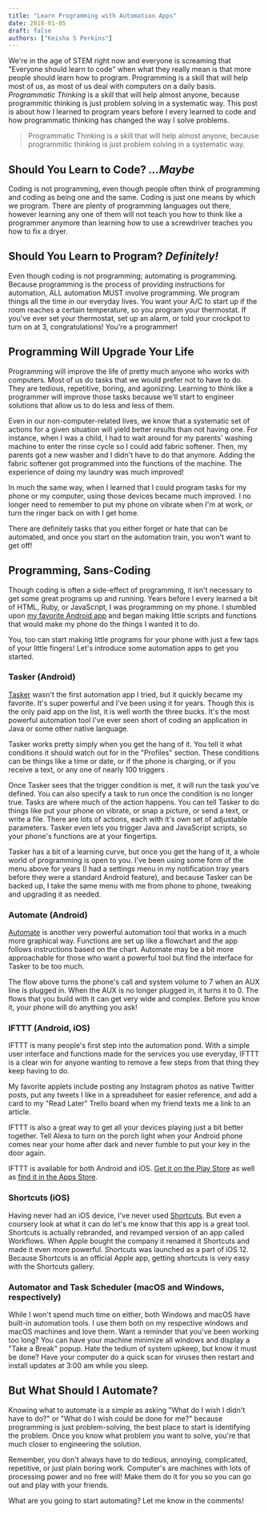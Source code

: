```yaml
---
title: "Learn Programming with Automation Apps"
date: 2018-01-05
draft: false
authors: ["Keisha S Perkins"]
---
```


We're in the age of STEM right now and everyone is screaming that "Everyone should learn to code" when what they really mean is that more people should learn how to program. Programming is a skill that will help most of us, as most of us deal with computers on a daily basis. _Programmatic Thinking_ is a skill that will help almost anyone, because programmitic thinking is just problem solving in a systematic way. This post is about how I learned to program years before I every learned to code and how programmatic thinking has changed the way I solve problems.

<blockquote>Programmatic Thinking is a skill that will help almost anyone, because programmitic thinking is just problem solving in a systematic way.</blockquote>


## Should You Learn to Code? _...Maybe_

Coding is not programming, even though people often think of programming and coding as being one and the same. Coding is just one means by which we program. There are plenty of programming languages out there, however learning any one of them will not teach you how to think like a programmer anymore than learning how to use a screwdriver teaches you how to fix a dryer.

## Should You Learn to Program? _Definitely!_

Even though coding is not programming; automating is programming. Because programming is the process of providing instructions for automation, ALL automation MUST involve programming. We program things all the time in our everyday lives. You want your A/C to start up if the room reaches a certain temperature, so you program your thermostat. If you've ever set your thermostat, set up an alarm, or told your crockpot to turn on at 3, congratulations! You're a programmer!

## Programming Will Upgrade Your Life

Programming will improve the life of pretty much anyone who works with computers. Most of us do tasks that we would prefer not to have to do. They are tedious, repetitive, boring, and agonizing. Learning to think like a programmer will improve those tasks because we'll start to engineer solutions that allow us to do less and less of them. 

Even in our non-computer-related lives, we know that a systematic set of actions for a given situation will yield better results than not having one. For instance, when I was a child, I had to wait around for my parents' washing machine to enter the rinse cycle so I could add fabric softener. Then, my parents got a new washer and I didn't have to do that anymore. Adding the fabric softener got programmed into the functions of the machine. The experience of doing my laundry was much improved!

In much the same way, when I learned that I could program tasks for my phone or my computer, using those devices became much improved. I no longer need to remember to put my phone on vibrate when I'm at work, or turn the ringer back on with I get home. 

There are definitely tasks that you either forget or hate that can be automated, and once you start on the automation train, you won't want to get off!

## Programming, Sans-Coding

Though coding is often a side-effect of programming, it isn't necessary to get some great programs up and running. Years before I every learned a bit of HTML, Ruby, or JavaScript, I was programming on my phone. I stumbled upon <a target="_blank" href="https://play.google.com/store/apps/details?id=net.dinglisch.android.taskerm&hl=en_US">my favorite Android app</a> and began making little scripts and functions that would make my phone do the things I wanted it to do. 

You, too can start making little programs for your phone with just a few taps of your little fingers! Let's introduce some automation apps to get you started.

### Tasker (Android)

<a target="_blank" href="https://play.google.com/store/apps/details?id=net.dinglisch.android.taskerm&hl=en_US">Tasker</a> wasn't the first automation app I tried, but it quickly became my favorite. It's super powerful and I've been using it for years. Though this is the only paid app on the list, it is well worth the three bucks. It's the most powerful automation tool I've ever seen short of coding an application in Java or some other native language.

Tasker works pretty simply when you get the hang of it. You tell it what conditions it should watch out for in the "Profiles" section. These conditions can be things like a time or date, or if the phone is charging, or if you receive a text, or any one of nearly 100 triggers . 

Once Tasker sees that the trigger condition is met, it will run the task you've defined. You can also specify a task to run once the condition is no longer true. Tasks are where much of the action happens. You can tell Tasker to do things like put your phone on vibrate, or snap a picture, or send a text, or write a file. There are lots of actions, each with it's own set of adjustable parameters. Tasker even lets you trigger Java and JavaScript scripts, so your phone's functions are at your fingertips.

Tasker has a bit of a learning curve, but once you get the hang of it, a whole world of programming is open to you. I've been using some form of the menu above for years (I had a settings menu in my notification tray years before they were a standard Android feature), and because Tasker can be backed up, I take the same menu with me from phone to phone, tweaking and upgrading it as needed.

### Automate (Android)

<a target="_blank" href="https://play.google.com/store/apps/details?id=com.llamalab.automate&hl=en_US">Automate</a> is another very powerful automation tool that works in a much more graphical way. Functions are set up like a flowchart and the app follows instructions based on the chart. Automate may be a bit more approachable for those who want a powerful tool but find the interface for Tasker to be too much.

The flow above turns the phone's call and system volume to 7 when an AUX line is plugged in. When the AUX is no longer plugged in, it turns it to 0. The flows that you build with it can get very wide and complex. Before you know it, your phone will do anything you ask!

### IFTTT (Android, iOS)

IFTTT is many people's first step into the automation pond. With a simple user interface and functions made for the services you use everyday, IFTTT is a clear win for anyone wanting to remove a few steps from that thing they keep having to do.

My favorite applets include posting any Instagram photos as native Twitter posts, put any tweets I like in a spreadsheet for easier reference, and add a card to my "Read Later" Trello board when my friend texts me a link to an article. 

IFTTT is also a great way to get all your devices playing just a bit better together. Tell Alexa to turn on the porch light when your Android phone comes near your home after dark and never fumble to put your key in the door again. 

IFTTT is available for both Android and iOS. <a target="_blank" href="https://play.google.com/store/apps/details?id=com.ifttt.ifttt">Get it on the Play Store</a> as well as <a target="_blank" href="https://itunes.apple.com/app/apple-store/id660944635?mt=8">find it in the Apps Store</a>.

### Shortcuts (iOS)

Having never had an iOS device, I've never used <a target="_blank" href="https://itunes.apple.com/us/app/shortcuts/id915249334/?mt=8">Shortcuts</a>. But even a coursery look at what it can do let's me know that this app is a great tool. Shortcuts is actually rebranded, and revamped version of an app called Workflows. When Apple bought the company it renamed it Shortcuts and made it even more powerful. Shortcuts was launched as a part of iOS 12. Because Shortcuts is an official Apple app, getting shortcuts is very easy with the Shortcuts gallery. 

### Automator and Task Scheduler (macOS and Windows, respectively)

While I won't spend much time on either, both Windows and macOS have built-in automation tools. I use them both on my respective windows and macOS machines and love them. Want a reminder that you've been working too long? You can have your machine minimize all windows and display a "Take a Break" popup. Hate the tedium of system upkeep, but know it must be done? Have your computer do a quick scan for viruses then restart and install updates at 3:00 am while you sleep. 

## But What Should I Automate?

Knowing what to automate is a simple as asking "What do I wish I didn't have to do?" or "What do I wish could be done for me?" because programming is just problem-solving, the best place to start is identifying the problem. Once you know what problem you want to solve, you're that much closer to engineering the solution. 

Remember, you don't always have to do tedious, annoying, complicated, repetitive, or just plain boring work. Computer's are machines with lots of processing power and no free will! Make them do it for you so you can go out and play with your friends.

What are you going to start automating? Let me know in the comments!


